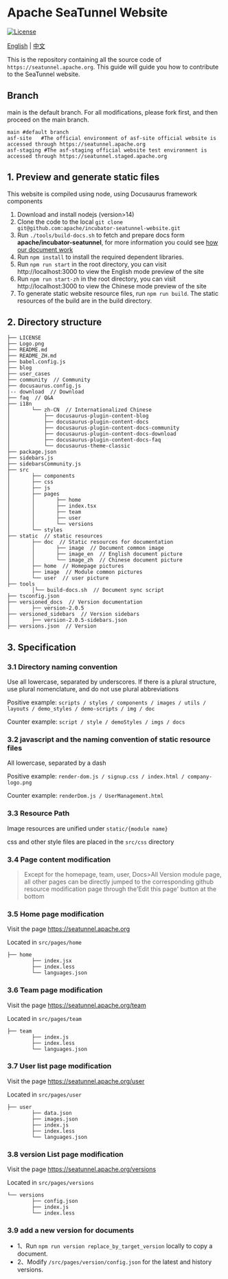 # Apache SeaTunnel Website

[![License](https://img.shields.io/badge/license-Apache%202-4EB1BA.svg)](https://www.apache.org/licenses/LICENSE-2.0.html)

[English](README.md) | [中文](README_ZH.md)

This is the repository containing all the source code of `https://seatunnel.apache.org`.
This guide will guide you how to contribute to the SeaTunnel website.

## Branch

main is the default branch. For all modifications, please fork first, and then proceed on the main branch.

```
main #default branch
asf-site   #The official environment of asf-site official website is accessed through https://seatunnel.apache.org
asf-staging #The asf-staging official website test environment is accessed through https://seatunnel.staged.apache.org
```

## 1. Preview and generate static files

This website is compiled using node, using Docusaurus framework components

1. Download and install nodejs (version>14)
2. Clone the code to the local `git clone git@github.com:apache/incubator-seatunnel-website.git`
3. Run `./tools/build-docs.sh` to fetch and prepare docs form **apache/incubator-seatunnel**, for more information you could see [how our document work](HOW_DOC_WORK.md)
4. Run `npm install` to install the required dependent libraries.
5. Run `npm run start` in the root directory, you can visit http://localhost:3000 to view the English mode preview of the site
6. Run `npm run start-zh` in the root directory, you can visit http://localhost:3000 to view the Chinese mode preview of the site
7. To generate static website resource files, run `npm run build`. The static resources of the build are in the build directory.

## 2. Directory structure

```
├── LICENSE
├── Logo.png
├── README.md
├── README_ZH.md
├── babel.config.js
├── blog
├── user_cases
├── community  // Community
├── docusaurus.config.js
|-- download  // Download
├── faq  // Q&A
├── i18n
│       └── zh-CN  // Internationalized Chinese
│           ├── docusaurus-plugin-content-blog
│           ├── docusaurus-plugin-content-docs
│           ├── docusaurus-plugin-content-docs-community
│           ├── docusaurus-plugin-content-docs-download
│           ├── docusaurus-plugin-content-docs-faq
│           └── docusaurus-theme-classic
├── package.json
├── sidebars.js
├── sidebarsCommunity.js
├── src
│       ├── components
│       ├── css
│       ├── js
│       ├── pages
│       │       ├── home
│       │       ├── index.tsx
│       │       ├── team
│       │       ├── user
│       │       └── versions
│       └── styles
├── static  // static resources
│       ├── doc  // Static resources for documentation
│       │       ├── image  // Document common image
│       │       ├── image_en  // English document picture
│       │       └── image_zh  // Chinese document picture
│       ├── home  // Homepage pictures
│       ├── image  // Module common pictures
│       └── user  // user picture
├── tools
        │└── build-docs.sh  // Document sync script
├── tsconfig.json
├── versioned_docs  // Version documentation
│       ├── version-2.0.5
├── versioned_sidebars  // Version sidebars
│       ├── version-2.0.5-sidebars.json
├── versions.json  // Version
```

## 3. Specification

### 3.1 Directory naming convention

Use all lowercase, separated by underscores. If there is a plural structure, use plural nomenclature, and do not use plural abbreviations

Positive example: `scripts / styles / components / images / utils / layouts / demo_styles / demo-scripts / img / doc`

Counter example: `script / style / demoStyles / imgs / docs`

### 3.2 javascript and the naming convention of static resource files

All lowercase, separated by a dash

Positive example: `render-dom.js / signup.css / index.html / company-logo.png`

Counter example: `renderDom.js / UserManagement.html`

### 3.3 Resource Path

Image resources are unified under `static/{module name}`

css and other style files are placed in the `src/css` directory

### 3.4 Page content modification

> Except for the homepage, team, user, Docs>All Version module page, all other pages can be directly jumped to the corresponding github resource modification page through the'Edit this page' button at the bottom

### 3.5 Home page modification

Visit the page https://seatunnel.apache.org

Located in `src/pages/home`

```
├── home
        ├── index.jsx
        ├── index.less
        └── languages.json
```

### 3.6 Team page modification

Visit the page https://seatunnel.apache.org/team

Located in `src/pages/team`

```
├── team
        ├── index.js
        ├── index.less
        └── languages.json
```

### 3.7 User list page modification

Visit the page https://seatunnel.apache.org/user

Located in `src/pages/user`

```
├── user
        ├── data.json
        ├── images.json
        ├── index.js
        ├── index.less
        └── languages.json
```

### 3.8 version List page modification

Visit the page https://seatunnel.apache.org/versions

Located in `src/pages/versions`

```
└── versions
        ├── config.json
        ├── index.js
        └── index.less
```

### 3.9 add a new version for documents

- 1、Run `npm run version replace_by_target_version` locally to copy a document.
- 2、Modify `/src/pages/version/config.json` for the latest and history versions.
